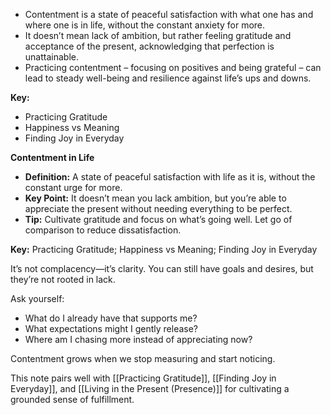 - Contentment is a state of peaceful satisfaction with what one has and where one is in life, without the constant anxiety for more.
- It doesn’t mean lack of ambition, but rather feeling gratitude and acceptance of the present, acknowledging that perfection is unattainable.
- Practicing contentment – focusing on positives and being grateful – can lead to steady well-being and resilience against life’s ups and downs.

**Key:**
- Practicing Gratitude
- Happiness vs Meaning
- Finding Joy in Everyday

**Contentment in Life**

- **Definition:** A state of peaceful satisfaction with life as it is, without the constant urge for more.
- **Key Point:** It doesn’t mean you lack ambition, but you’re able to appreciate the present without needing everything to be perfect.
- **Tip:** Cultivate gratitude and focus on what’s going well. Let go of comparison to reduce dissatisfaction.

**Key:** Practicing Gratitude; Happiness vs Meaning; Finding Joy in Everyday


It’s not complacency—it’s clarity. You can still have goals and desires, but they’re not rooted in lack.

Ask yourself:
- What do I already have that supports me?
- What expectations might I gently release?
- Where am I chasing more instead of appreciating now?

Contentment grows when we stop measuring and start noticing.

This note pairs well with [[Practicing Gratitude]], [[Finding Joy in Everyday]], and [[Living in the Present (Presence)]] for cultivating a grounded sense of fulfillment.


